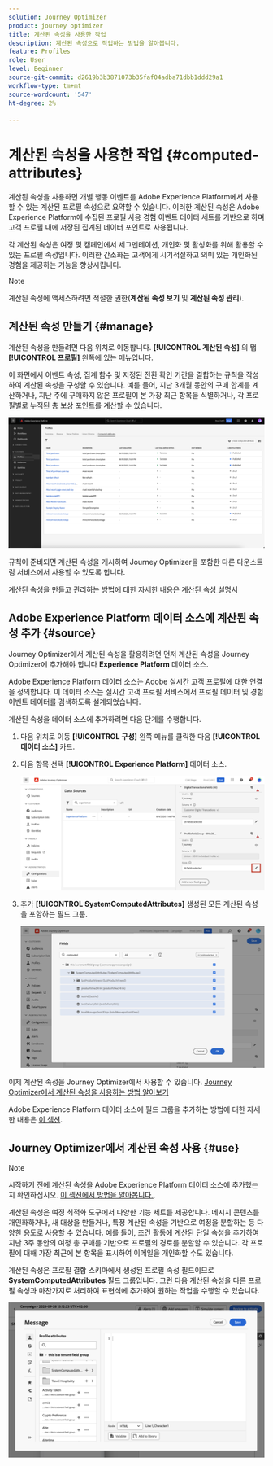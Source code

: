 ```yaml
---
solution: Journey Optimizer
product: journey optimizer
title: 계산된 속성을 사용한 작업
description: 계산된 속성으로 작업하는 방법을 알아봅니다.
feature: Profiles
role: User
level: Beginner
source-git-commit: d2619b3b3871073b35faf04adba71dbb1ddd29a1
workflow-type: tm+mt
source-wordcount: '547'
ht-degree: 2%

---
```



# 계산된 속성을 사용한 작업 {#computed-attributes}

계산된 속성을 사용하면 개별 행동 이벤트를 Adobe Experience Platform에서 사용할 수 있는 계산된 프로필 속성으로 요약할 수 있습니다. 이러한 계산된 속성은 Adobe Experience Platform에 수집된 프로필 사용 경험 이벤트 데이터 세트를 기반으로 하며 고객 프로필 내에 저장된 집계된 데이터 포인트로 사용됩니다.

각 계산된 속성은 여정 및 캠페인에서 세그멘테이션, 개인화 및 활성화를 위해 활용할 수 있는 프로필 속성입니다. 이러한 간소화는 고객에게 시기적절하고 의미 있는 개인화된 경험을 제공하는 기능을 향상시킵니다.

>[!NOTE]
>
>계산된 속성에 액세스하려면 적절한 권한(**계산된 속성 보기** 및 **계산된 속성 관리**).

## 계산된 속성 만들기 {#manage}

계산된 속성을 만들려면 다음 위치로 이동합니다. **[!UICONTROL 계산된 속성]** 의 탭 **[!UICONTROL 프로필]** 왼쪽에 있는 메뉴입니다.

이 화면에서 이벤트 속성, 집계 함수 및 지정된 전환 확인 기간을 결합하는 규칙을 작성하여 계산된 속성을 구성할 수 있습니다. 예를 들어, 지난 3개월 동안의 구매 합계를 계산하거나, 지난 주에 구매하지 않은 프로필이 본 가장 최근 항목을 식별하거나, 각 프로필별로 누적된 총 보상 포인트를 계산할 수 있습니다.

![](assets/computed-attributes.png)

규칙이 준비되면 계산된 속성을 게시하여 Journey Optimizer을 포함한 다른 다운스트림 서비스에서 사용할 수 있도록 합니다.

계산된 속성을 만들고 관리하는 방법에 대한 자세한 내용은 [계산된 속성 설명서](https://experienceleague.adobe.com/docs/experience-platform/profile/computed-attributes/overview.html)

## Adobe Experience Platform 데이터 소스에 계산된 속성 추가 {#source}

Journey Optimizer에서 계산된 속성을 활용하려면 먼저 계산된 속성을 Journey Optimizer에 추가해야 합니다 **Experience Platform** 데이터 소스.

Adobe Experience Platform 데이터 소스는 Adobe 실시간 고객 프로필에 대한 연결을 정의합니다. 이 데이터 소스는 실시간 고객 프로필 서비스에서 프로필 데이터 및 경험 이벤트 데이터를 검색하도록 설계되었습니다.

계산된 속성을 데이터 소스에 추가하려면 다음 단계를 수행합니다.

1. 다음 위치로 이동 **[!UICONTROL 구성]** 왼쪽 메뉴를 클릭한 다음 **[!UICONTROL 데이터 소스]** 카드.

1. 다음 항목 선택 **[!UICONTROL Experience Platform]** 데이터 소스.

   ![](assets/computed-attributes-add.png)

1. 추가 **[!UICONTROL SystemComputedAttributes]** 생성된 모든 계산된 속성을 포함하는 필드 그룹.

   ![](assets/computed-attributes-fieldgroup.png)

이제 계산된 속성을 Journey Optimizer에서 사용할 수 있습니다. [Journey Optimizer에서 계산된 속성을 사용하는 방법 알아보기](#use)

Adobe Experience Platform 데이터 소스에 필드 그룹을 추가하는 방법에 대한 자세한 내용은 [이 섹션](../datasource/adobe-experience-platform-data-source.md).

## Journey Optimizer에서 계산된 속성 사용 {#use}

>[!NOTE]
>
>시작하기 전에 계산된 속성을 Adobe Experience Platform 데이터 소스에 추가했는지 확인하십시오. [이 섹션에서 방법을 알아봅니다.](#source).

계산된 속성은 여정 최적화 도구에서 다양한 기능 세트를 제공합니다. 메시지 콘텐츠를 개인화하거나, 새 대상을 만들거나, 특정 계산된 속성을 기반으로 여정을 분할하는 등 다양한 용도로 사용할 수 있습니다. 예를 들어, 조건 활동에 계산된 단일 속성을 추가하여 지난 3주 동안의 여정 총 구매를 기반으로 프로필의 경로를 분할할 수 있습니다. 각 프로필에 대해 가장 최근에 본 항목을 표시하여 이메일을 개인화할 수도 있습니다.

계산된 속성은 프로필 결합 스키마에서 생성된 프로필 속성 필드이므로 **SystemComputedAttributes** 필드 그룹입니다. 그런 다음 계산된 속성을 다른 프로필 속성과 마찬가지로 처리하여 표현식에 추가하여 원하는 작업을 수행할 수 있습니다.

![](assets/computed-attributes-ajo.png)

